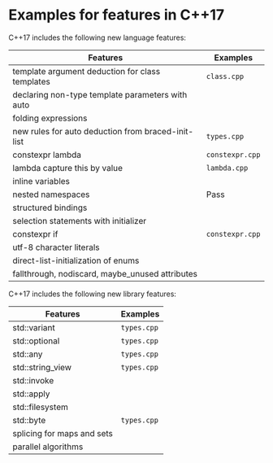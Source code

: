 # Examples for features in C++17

C++17 includes the following new language features:

| Features       | Examples |
| -------------- | ---- |
| template argument deduction for class templates | `class.cpp` |
| declaring non-type template parameters with auto |     |
| folding expressions |     |
| new rules for auto deduction from braced-init-list | `types.cpp` |
| constexpr lambda | `constexpr.cpp` |
| lambda capture this by value | `lambda.cpp` |
| inline variables |     |
| nested namespaces | Pass |
| structured bindings |     |
| selection statements with initializer |     |
| constexpr if | `constexpr.cpp` |
| utf-8 character literals |     |
| direct-list-initialization of enums |     |
| fallthrough, nodiscard, maybe_unused attributes |     |

C++17 includes the following new library features:

| Features       | Examples |
| -------------- | ---- |
| std::variant | `types.cpp` |
| std::optional | `types.cpp` |
| std::any | `types.cpp` |
| std::string_view | `types.cpp` |
| std::invoke |     |
| std::apply |     |
| std::filesystem |     |
| std::byte | `types.cpp` |
| splicing for maps and sets |     |
| parallel algorithms |     |

